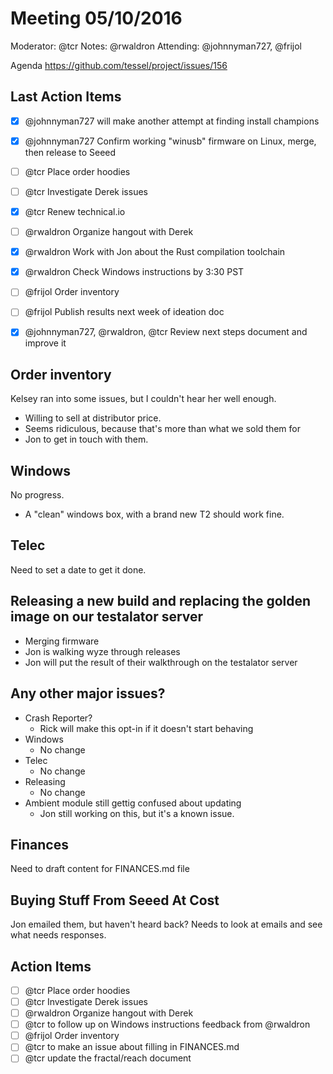 # Meeting 05/10/2016

Moderator: @tcr Notes: @rwaldron Attending: @johnnyman727, @frijol


Agenda https://github.com/tessel/project/issues/156

## Last Action Items

* [x] @johnnyman727 will make another attempt at finding install champions
* [x] @johnnyman727 Confirm working "winusb" firmware on Linux, merge, then release to Seeed
* [ ] @tcr Place order hoodies
* [ ] @tcr Investigate Derek issues
* [x] @tcr Renew technical.io
* [ ] @rwaldron Organize hangout with Derek
* [x] @rwaldron Work with Jon about the Rust compilation toolchain
* [x] @rwaldron Check Windows instructions by 3:30 PST
* [ ] @frijol Order inventory
* [ ] @frijol Publish results next week of ideation doc
* [x] @johnnyman727, @rwaldron, @tcr Review next steps document and improve it






## Order inventory

Kelsey ran into some issues, but I couldn't hear her well enough.

- Willing to sell at distributor price. 
- Seems ridiculous, because that's more than what we sold them for
- Jon to get in touch with them. 



## Windows

No progress.

- A "clean" windows box, with a brand new T2 should work fine.


## Telec

Need to set a date to get it done. 


## Releasing a new build and replacing the golden image on our testalator server

- Merging firmware
- Jon is walking wyze through releases
- Jon will put the result of their walkthrough on the testalator server



## Any other major issues?

- Crash Reporter?
  - Rick will make this opt-in if it doesn't start behaving
- Windows
  - No change
- Telec
  - No change
- Releasing
  - No change
- Ambient module still gettig confused about updating
  - Jon still working on this, but it's a known issue. 


## Finances

Need to draft content for FINANCES.md file



## Buying Stuff From Seeed At Cost

Jon emailed them, but haven't heard back? Needs to look at emails and see what needs responses.




## Action Items

* [ ] @tcr Place order hoodies
* [ ] @tcr Investigate Derek issues
* [ ] @rwaldron Organize hangout with Derek
* [ ] @tcr to follow up on Windows instructions feedback from @rwaldron
* [ ] @frijol Order inventory
* [ ] @tcr to make an issue about filling in FINANCES.md
* [ ] @tcr update the fractal/reach document
